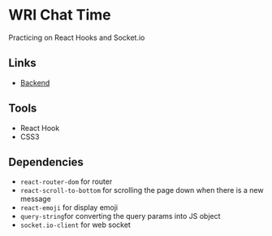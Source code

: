 # WRI Chat Time
Practicing on React Hooks and Socket.io 

## Links
- [Backend](https://github.com/webroyit/h82jf9-WRIChatTimeServer)

## Tools
- React Hook
- CSS3

## Dependencies
- `react-router-dom` for router
- `react-scroll-to-bottom` for scrolling the page down when there is a new message
- `react-emoji` for display emoji
- `query-string`for converting the query params into JS object
- `socket.io-client` for web socket